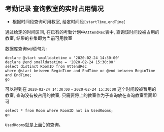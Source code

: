 ## 考勤记录 查询教室的实时占用情况

- 根据时间段查询可用教室, 给定时间段`[startTime,endTime]`

通过给定的时间区间, 在已有的考勤计划中`AttendRec`表中, 查询该时间段被占用的教室, 结果的补集即为当前可用教室

数据库查询sql语句为:
```tsql
declare @start smalldatetime = '2020-02-24 14:30:00'
declare @end smalldatetime = '2020-02-24 15:30:00'
select distinct RoomID from AttendRec
where @start between BeginTime and EndTime or @end between BeginTime and EndTime;
go
```
可以得到在 `2020-02-24 14:30:00` - `2020-02-24 15:30:00` 这个时间段被暂用的教室, 查询没有被占用的教室, 只需要将上的教室作为子查询放在查询教室里面即可

```tsql
select * from Room where RoomID not in UsedRooms;
go
```
`UsedRooms`就是上面👆的查询。